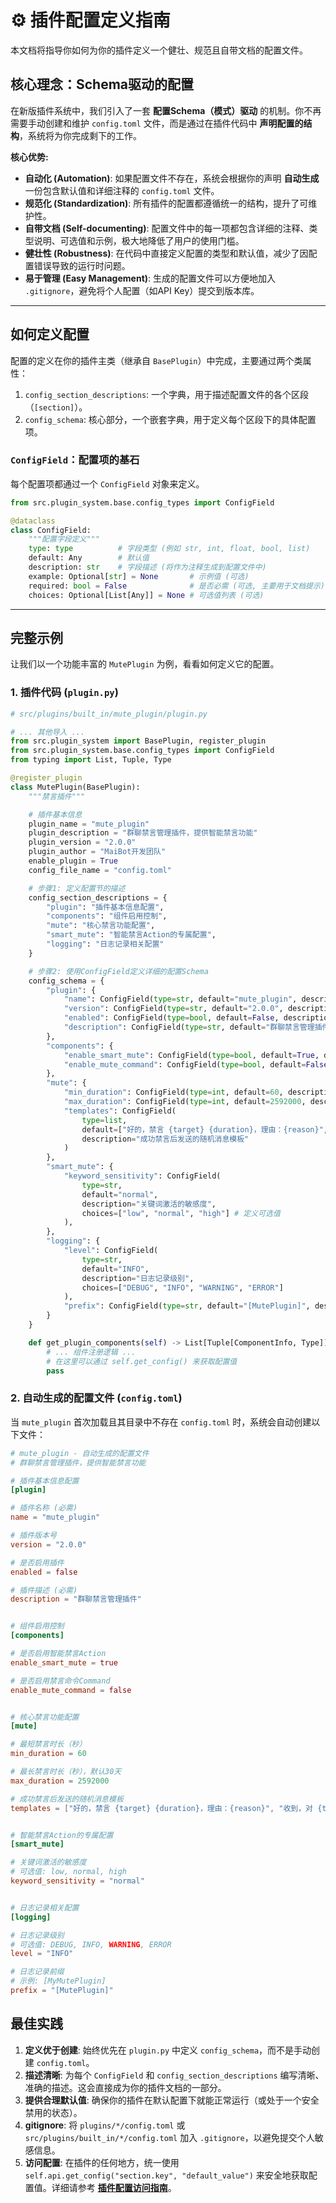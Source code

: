 # ⚙️ 插件配置定义指南

本文档将指导你如何为你的插件定义一个健壮、规范且自带文档的配置文件。

## 核心理念：Schema驱动的配置

在新版插件系统中，我们引入了一套 **配置Schema（模式）驱动** 的机制。你不再需要手动创建和维护 `config.toml` 文件，而是通过在插件代码中 **声明配置的结构**，系统将为你完成剩下的工作。

**核心优势:**

- **自动化 (Automation)**: 如果配置文件不存在，系统会根据你的声明 **自动生成** 一份包含默认值和详细注释的 `config.toml` 文件。
- **规范化 (Standardization)**: 所有插件的配置都遵循统一的结构，提升了可维护性。
- **自带文档 (Self-documenting)**: 配置文件中的每一项都包含详细的注释、类型说明、可选值和示例，极大地降低了用户的使用门槛。
- **健壮性 (Robustness)**: 在代码中直接定义配置的类型和默认值，减少了因配置错误导致的运行时问题。
- **易于管理 (Easy Management)**: 生成的配置文件可以方便地加入 `.gitignore`，避免将个人配置（如API Key）提交到版本库。

---

## 如何定义配置

配置的定义在你的插件主类（继承自 `BasePlugin`）中完成，主要通过两个类属性：

1.  `config_section_descriptions`: 一个字典，用于描述配置文件的各个区段（`[section]`）。
2.  `config_schema`: 核心部分，一个嵌套字典，用于定义每个区段下的具体配置项。

### `ConfigField`：配置项的基石

每个配置项都通过一个 `ConfigField` 对象来定义。

```python
from src.plugin_system.base.config_types import ConfigField

@dataclass
class ConfigField:
    """配置字段定义"""
    type: type          # 字段类型 (例如 str, int, float, bool, list)
    default: Any        # 默认值
    description: str    # 字段描述 (将作为注释生成到配置文件中)
    example: Optional[str] = None       # 示例值 (可选)
    required: bool = False              # 是否必需 (可选, 主要用于文档提示)
    choices: Optional[List[Any]] = None # 可选值列表 (可选)
```

---

## 完整示例

让我们以一个功能丰富的 `MutePlugin` 为例，看看如何定义它的配置。

### 1. 插件代码 (`plugin.py`)

```python
# src/plugins/built_in/mute_plugin/plugin.py

# ... 其他导入 ...
from src.plugin_system import BasePlugin, register_plugin
from src.plugin_system.base.config_types import ConfigField
from typing import List, Tuple, Type

@register_plugin
class MutePlugin(BasePlugin):
    """禁言插件"""

    # 插件基本信息
    plugin_name = "mute_plugin"
    plugin_description = "群聊禁言管理插件，提供智能禁言功能"
    plugin_version = "2.0.0"
    plugin_author = "MaiBot开发团队"
    enable_plugin = True
    config_file_name = "config.toml"

    # 步骤1: 定义配置节的描述
    config_section_descriptions = {
        "plugin": "插件基本信息配置",
        "components": "组件启用控制",
        "mute": "核心禁言功能配置",
        "smart_mute": "智能禁言Action的专属配置",
        "logging": "日志记录相关配置"
    }

    # 步骤2: 使用ConfigField定义详细的配置Schema
    config_schema = {
        "plugin": {
            "name": ConfigField(type=str, default="mute_plugin", description="插件名称", required=True),
            "version": ConfigField(type=str, default="2.0.0", description="插件版本号"),
            "enabled": ConfigField(type=bool, default=False, description="是否启用插件"),
            "description": ConfigField(type=str, default="群聊禁言管理插件", description="插件描述", required=True)
        },
        "components": {
            "enable_smart_mute": ConfigField(type=bool, default=True, description="是否启用智能禁言Action"),
            "enable_mute_command": ConfigField(type=bool, default=False, description="是否启用禁言命令Command")
        },
        "mute": {
            "min_duration": ConfigField(type=int, default=60, description="最短禁言时长（秒）"),
            "max_duration": ConfigField(type=int, default=2592000, description="最长禁言时长（秒），默认30天"),
            "templates": ConfigField(
                type=list,
                default=["好的，禁言 {target} {duration}，理由：{reason}", "收到，对 {target} 执行禁言 {duration}"],
                description="成功禁言后发送的随机消息模板"
            )
        },
        "smart_mute": {
            "keyword_sensitivity": ConfigField(
                type=str,
                default="normal",
                description="关键词激活的敏感度",
                choices=["low", "normal", "high"] # 定义可选值
            ),
        },
        "logging": {
            "level": ConfigField(
                type=str,
                default="INFO",
                description="日志记录级别",
                choices=["DEBUG", "INFO", "WARNING", "ERROR"]
            ),
            "prefix": ConfigField(type=str, default="[MutePlugin]", description="日志记录前缀", example="[MyMutePlugin]")
        }
    }

    def get_plugin_components(self) -> List[Tuple[ComponentInfo, Type]]:
        # ... 组件注册逻辑 ...
        # 在这里可以通过 self.get_config() 来获取配置值
        pass

```

### 2. 自动生成的配置文件 (`config.toml`)

当 `mute_plugin` 首次加载且其目录中不存在 `config.toml` 时，系统会自动创建以下文件：

```toml
# mute_plugin - 自动生成的配置文件
# 群聊禁言管理插件，提供智能禁言功能

# 插件基本信息配置
[plugin]

# 插件名称 (必需)
name = "mute_plugin"

# 插件版本号
version = "2.0.0"

# 是否启用插件
enabled = false

# 插件描述 (必需)
description = "群聊禁言管理插件"


# 组件启用控制
[components]

# 是否启用智能禁言Action
enable_smart_mute = true

# 是否启用禁言命令Command
enable_mute_command = false


# 核心禁言功能配置
[mute]

# 最短禁言时长（秒）
min_duration = 60

# 最长禁言时长（秒），默认30天
max_duration = 2592000

# 成功禁言后发送的随机消息模板
templates = ["好的，禁言 {target} {duration}，理由：{reason}", "收到，对 {target} 执行禁言 {duration}"]


# 智能禁言Action的专属配置
[smart_mute]

# 关键词激活的敏感度
# 可选值: low, normal, high
keyword_sensitivity = "normal"


# 日志记录相关配置
[logging]

# 日志记录级别
# 可选值: DEBUG, INFO, WARNING, ERROR
level = "INFO"

# 日志记录前缀
# 示例: [MyMutePlugin]
prefix = "[MutePlugin]"

```

## 最佳实践

1.  **定义优于创建**: 始终优先在 `plugin.py` 中定义 `config_schema`，而不是手动创建 `config.toml`。
2.  **描述清晰**: 为每个 `ConfigField` 和 `config_section_descriptions` 编写清晰、准确的描述。这会直接成为你的插件文档的一部分。
3.  **提供合理默认值**: 确保你的插件在默认配置下就能正常运行（或处于一个安全禁用的状态）。
4.  **gitignore**: 将 `plugins/*/config.toml` 或 `src/plugins/built_in/*/config.toml` 加入 `.gitignore`，以避免提交个人敏感信息。
5.  **访问配置**: 在插件的任何地方，统一使用 `self.api.get_config("section.key", "default_value")` 来安全地获取配置值。详细请参考 [**插件配置访问指南**](config-access-guide.md)。 